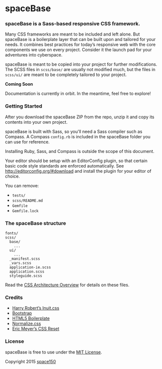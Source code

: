spaceBase
=========

### spaceBase is a Sass-based responsive CSS framework.

Many CSS frameworks are meant to be included and left alone. But spaceBase is a boilerplate layer that can be built upon and tailored for your needs. It combines best practices for today’s responsive web with the core components we use on every project. Consider it the launch pad for your adventures into cyberspace.

spaceBase is meant to be copied into your project for further modifications. The SCSS files in `scss/base/` are usually not modified much, but the files in `scss/ui/` are meant to be completely tailored to your project.

**Coming Soon**

Documentation is currently in orbit. In the meantime, feel free to explore!

### Getting Started

After you download the spaceBase ZIP from the repo, unzip it and copy its contents into your own project.

spaceBase is built with Sass, so you'll need a Sass compiler such as Compass. A Compass `config.rb` is included in the spaceBase folder you can use for reference.

Installing Ruby, Sass, and Compass is outside the scope of this document.

Your editor should be setup with an EditorConfig plugin, so that certain basic code style standards are enforced automatically. See http://editorconfig.org/#download and install the plugin for your editor of choice.

You can remove:
- `tests/`
- `scss/README.md`
- `Gemfile`
- `Gemfile.lock`

### The spaceBase structure

```
fonts/
scss/
  base/
    ...
  ui/
    ...
  _manifest.scss
  _vars.scss
  application-ie.scss
  application.scss
  styleguide.scss
```

Read the [CSS Architecture Overview](scss/README.md) for details on these files.

### Credits

* [Harry Robert’s Inuit.css](https://github.com/csswizardry/inuit.css)
* [Bootstrap](http://getbootstrap.com)
* [HTML5 Boilerplate](http://html5boilerplate.com)
* [Normalize.css](http://necolas.github.io/normalize.css)
* [Eric Meyer’s CSS Reset](http://meyerweb.com/eric/tools/css/reset)

### License

spaceBase is free to use under the [MIT License](LICENSE.md).

Copyright 2015 [space150](http://www.space150.com)
